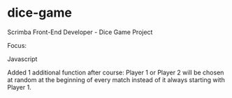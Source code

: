 # dice-game
Scrimba Front-End Developer - Dice Game Project

Focus:

Javascript 

Added 1 additional function after course:
  Player 1 or Player 2 will be chosen at random at the beginning of every match instead of it always starting with Player 1. 
